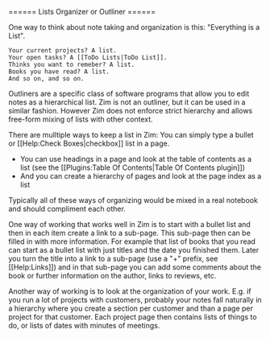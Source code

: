 ====== Lists Organizer or Outliner ======

One way to think about note taking and organization is this: "Everything is a List". 

	Your current projects? A list. 
	Your open tasks? A [[ToDo Lists|ToDo List]]. 
	Thinks you want to remeber? A list. 
	Books you have read? A list. 
	And so on, and so on.

Outliners are a specific class of software programs that allow you to edit notes as a hierarchical list. Zim is not an outliner, but it can be used in a similar fashion. However Zim does not enforce strict hierarchy and allows free-form mixing of lists with other context.

There are mulltiple ways to keep a list in Zim:
You can simply type a bullet or [[Help:Check Boxes|checkbox]] list in a page.
* You can use headings in a page and look at the table of contents as a list (see the [[Plugins:Table Of Contents|Table Of Contents plugin]])
* And you can create a hierarchy of pages and look at the page index as a list

Typically all of these ways of organizing would be mixed in a real notebook and should compliment each other.

One way of working that works well in Zim is to start with a bullet list and then in each item create a link to a sub-page. This sub-page then can be filled in with more information. For example that list of books that you read can start as a bullet list with just titles and the date you finished them. Later you turn the title into a link to a sub-page (use a "+" prefix, see [[Help:Links]]) and in that sub-page you can add some comments about the book or further information on the author, links to reviews, etc.

Another way of working is to look at the organization of your work. E.g. if you run a lot of projects with customers, probably your notes fall naturally in a hierarchy where you create a section per customer and than a page per project for that customer. Each project page then contains lists of things to do, or lists of dates with minutes of meetings.

